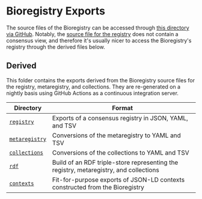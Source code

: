 # Bioregistry Exports

The source files of the Bioregistry can be accessed through
[this directory via GitHub](https://github.com/biopragmatics/bioregistry/tree/main/src/bioregistry/data).
Notably, the [source file for the registry](https://github.com/biopragmatics/bioregistry/raw/main/src/bioregistry/data/bioregistry.json)
does not contain a consensus view, and therefore it's usually nicer to access
the Bioregistry's registry through the derived files below.

## Derived

This folder contains the exports derived from the Bioregistry source files for
the registry, metaregistry, and collections. They are re-generated on a nightly
basis using GitHub Actions as a continuous integration server.

| Directory                       | Format                                                                                |
|---------------------------------|---------------------------------------------------------------------------------------|
|  [`registry`](registry)         | Exports of a consensus registry in JSON, YAML, and TSV                                |
|  [`metaregistry`](metaregistry) | Conversions of the metaregistry to YAML and TSV                                       |
|  [`collections`](collections)   | Conversions of the collections to YAML and TSV                                        |
|  [`rdf`](rdf)                   | Build of an RDF triple-store representing the registry, metaregistry, and collections |
|  [`contexts`](contexts)         | Fit-for-purpose exports of JSON-LD contexts constructed from the Bioregistry          |
